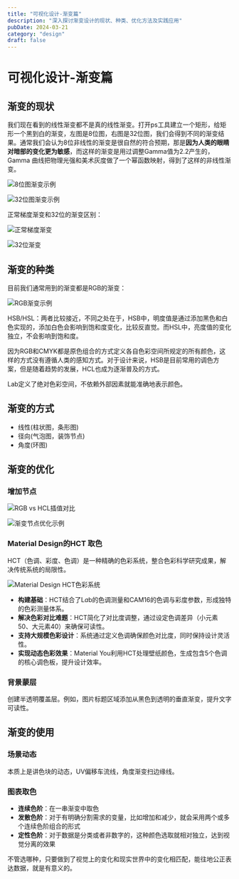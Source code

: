 ```yaml
---
title: "可视化设计-渐变篇"
description: "深入探讨渐变设计的现状、种类、优化方法及实践应用"
pubDate: 2024-03-21
category: "design"
draft: false
---
```


# 可视化设计-渐变篇

## 渐变的现状

我们现在看到的线性渐变都不是真的线性渐变。打开ps工具建立一个矩形，给矩形一个黑到白的渐变，左图是8位图，右图是32位图，我们会得到不同的渐变结果。通常我们会认为8位非线性的渐变是很自然的符合预期，那是**因为人类的眼睛对暗部的变化更为敏感**，而这样的渐变是用过调整Gamma值为2.2产生的，Gamma 曲线把物理光强和美术灰度做了一个幂函数映射，得到了这样的非线性渐变。

![8位图渐变示例](/images/blog/gradient-design/_2.png)

![32位图渐变示例](/images/blog/gradient-design/_1.png)

正常梯度渐变和32位的渐变区别：

![正常梯度渐变](/images/blog/gradient-design/Untitled.png)

![32位渐变](/images/blog/gradient-design/Untitled%201.png)

## 渐变的种类

目前我们通常用到的渐变都是RGB的渐变：

![RGB渐变示例](/images/blog/gradient-design/Untitled%202.png)

HSB/HSL：两者比较接近，不同之处在于，HSB中，明度值是通过添加黑色和白色实现的，添加白色会影响到饱和度变化，比较反直觉。而HSL中，亮度值的变化独立，不会影响到饱和度。

因为RGB和CMYK都是原色组合的方式定义各自色彩空间所规定的所有颜色，这样的方式没有遵循人类的感知方式。对于设计来说，HSB是目前常用的调色方案，但是随着趋势的发展，HCL也成为逐渐普及的方式。

Lab定义了绝对色彩空间，不依赖外部因素就能准确地表示颜色。

## 渐变的方式

- 线性(柱状图，条形图)
- 径向(气泡图，装饰节点)
- 角度(环图)

## 渐变的优化

### 增加节点

![RGB vs HCL插值对比](/images/blog/gradient-design/rgb-vs-hcl-interpolation.png)

![渐变节点优化示例](/images/blog/gradient-design/Untitled%203.png)

### Material Design的HCT 取色

HCT（色调、彩度、色调）是一种精确的色彩系统，整合色彩科学研究成果，解决传统系统的局限性。

![Material Design HCT色彩系统](/images/blog/gradient-design/image.png)

- **构建基础**：HCT结合了L*a*b的色调测量和CAM16的色调与彩度参数，形成独特的色彩测量体系。
- **解决色彩对比难题**：HCT简化了对比度调整，通过设定色调差异（小元素50、大元素40）来确保可读性。
- **支持大规模色彩设计**：系统通过定义色调确保颜色对比度，同时保持设计灵活性。
- **实现动态色彩效果**：Material You利用HCT处理壁纸颜色，生成包含5个色调的核心调色板，提升设计效率。

### 背景蒙层

创建半透明覆盖层。例如，图片标题区域添加从黑色到透明的垂直渐变，提升文字可读性。

## 渐变的使用

### 场景动态

本质上是讲色块的动态，UV偏移车流线，角度渐变扫边缘线。

### 图表取色

- **连续色阶**：在一串渐变中取色
- **发散色阶**：对于有明确分割需求的变量，比如增加和减少，就会采用两个或多个连续色阶组合的形式
- **定性色阶**：对于数据是分类或者非数字的，这种颜色选取就相对独立，达到视觉分离的效果

不管选哪种，只要做到了视觉上的变化和现实世界中的变化相匹配，能往地公正表达数据，就是有意义的。